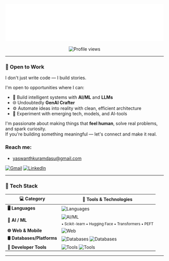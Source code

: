 <a href="https://yk0007.pages.dev" target="_blank" rel="noopener noreferrer">
  <img src="https://github.com/yk0007/yk0007/blob/main/logo.svg" alt="Hey! I'm Yaswanth" />
</a>


<p align="center">
  <img src="https://komarev.com/ghpvc/?username=yk0007&style=for-the-badge&color=blue" alt="Profile views" />
</p>

---

### 🚀 Open to Work

I don't just write code — I build stories.

I'm open to opportunities where I can:

- 🧠 Build intelligent systems with **AI/ML** and **LLMs**  
- 🌐 Undoubtedly **GenAI Crafter** 
- ⚙️ Automate ideas into reality with clean, efficient architecture  
- 🧪 Experiment with emerging tech, models, and AI-tools

I'm passionate about making things that **feel human**, solve real problems, and spark curiosity.  
If you're building something meaningful — let's connect and make it real.

### Reach me:
- yaswanthkuramdasu@gmail.com

[![Gmail](https://img.shields.io/badge/Gmail-D14836?style=for-the-badge&logo=gmail&logoColor=white)](mailto:yaswanthkuramdasu@gmail.com)
[![LinkedIn](https://img.shields.io/badge/LinkedIn-0A66C2?style=for-the-badge&logo=linkedin&logoColor=white)](https://www.linkedin.com/in/yaswanthkuramdasu)

---

### 🧠 Tech Stack

| 💻 Category              | 🚀 Tools & Technologies                                                                                                  |
|--------------------------|--------------------------------------------------------------------------------------------------------------------------|
| **🖥️ Languages**         | ![Languages](https://go-skill-icons.vercel.app/api/icons?i=python,cpp,java,js,ts,html,css,sql)                           |
| **🤖 AI / ML**           | ![AI/ML](https://go-skill-icons.vercel.app/api/icons?i=pytorch,tensorflow) <br> <sub>• Scikit-learn • Hugging Face • Transformers • PEFT</sub> |
| **🌐 Web & Mobile**      | ![Web](https://go-skill-icons.vercel.app/api/icons?i=react,reactnative,nodejs,express,vite,tailwind)                     |
| **🛢️ Databases/Platforms** | ![Databases](https://go-skill-icons.vercel.app/api/icons?i=mongodb,postgres,firebase,supabase) ![Databases](https://www.google.com/s2/favicons?sz=96&domain_url=watermelondb.dev)|
| **🧰 Developer Tools**   | ![Tools](https://go-skill-icons.vercel.app/api/icons?i=git,github,docker,vscode)  ![Tools](https://www.google.com/s2/favicons?sz=64&domain_url=colab.google)|

---
